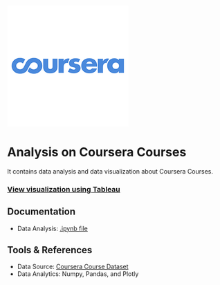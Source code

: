 ![alt text](img/coursera.png)

# Analysis on Coursera Courses
It contains data analysis and data visualization about Coursera Courses.

### [View visualization using Tableau]()

## Documentation
- Data Analysis: [.ipynb file](https://nbviewer.jupyter.org/github/albertbill/Coursera-Courses-Analysis/blob/ad4f8590c2ef90904b7dba07fe7f9fc9d41a8ab0/coursera.ipynb)

## Tools & References
- Data Source: [Coursera Course Dataset](https://www.kaggle.com/siddharthm1698/coursera-course-dataset)
- Data Analytics: Numpy, Pandas, and Plotly
